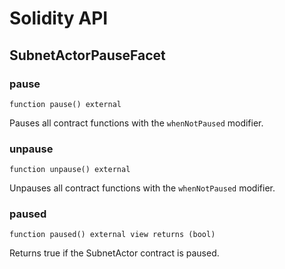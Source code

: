 # Solidity API

## SubnetActorPauseFacet

### pause

```solidity
function pause() external
```

Pauses all contract functions with the `whenNotPaused` modifier.

### unpause

```solidity
function unpause() external
```

Unpauses all contract functions with the `whenNotPaused` modifier.

### paused

```solidity
function paused() external view returns (bool)
```

Returns true if the SubnetActor contract is paused.

